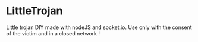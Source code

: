 # LittleTrojan
Little trojan DIY made with nodeJS and socket.io. Use only with the consent of the victim and in a closed network !
